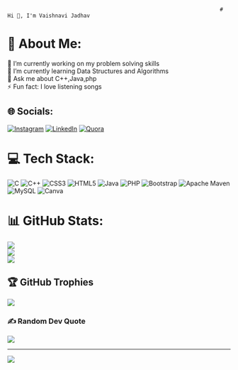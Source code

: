                                                                        # Hi 👋, I'm Vaishnavi Jadhav
# 💫 About Me:
🔭 I’m currently working on my problem solving skills<br>🌱 I’m currently learning Data Structures and Algorithms<br>💬 Ask me about C++,Java,php<br>⚡ Fun fact: I love listening songs


## 🌐 Socials:
[![Instagram](https://img.shields.io/badge/Instagram-%23E4405F.svg?logo=Instagram&logoColor=white)](https://instagram.com/_vaishnavi31__) [![LinkedIn](https://img.shields.io/badge/LinkedIn-%230077B5.svg?logo=linkedin&logoColor=white)](https://linkedin.com/in/vaishnavi-jadhav-2a8bb7227) [![Quora](https://img.shields.io/badge/Quora-%23B92B27.svg?logo=Quora&logoColor=white)](https://www.quora.com/profile/Vaishnavi-Jadhav-474) 

# 💻 Tech Stack:
![C](https://img.shields.io/badge/c-%2300599C.svg?style=flat&logo=c&logoColor=white) ![C++](https://img.shields.io/badge/c++-%2300599C.svg?style=flat&logo=c%2B%2B&logoColor=white) ![CSS3](https://img.shields.io/badge/css3-%231572B6.svg?style=flat&logo=css3&logoColor=white) ![HTML5](https://img.shields.io/badge/html5-%23E34F26.svg?style=flat&logo=html5&logoColor=white) ![Java](https://img.shields.io/badge/java-%23ED8B00.svg?style=flat&logo=java&logoColor=white) ![PHP](https://img.shields.io/badge/php-%23777BB4.svg?style=flat&logo=php&logoColor=white) ![Bootstrap](https://img.shields.io/badge/bootstrap-%23563D7C.svg?style=flat&logo=bootstrap&logoColor=white) ![Apache Maven](https://img.shields.io/badge/Apache%20Maven-C71A36?style=flat&logo=Apache%20Maven&logoColor=white) ![MySQL](https://img.shields.io/badge/mysql-%2300f.svg?style=flat&logo=mysql&logoColor=white) ![Canva](https://img.shields.io/badge/Canva-%2300C4CC.svg?style=flat&logo=Canva&logoColor=white)
# 📊 GitHub Stats:
![](https://github-readme-stats.vercel.app/api?username=Vaishnavijadhav31&theme=radical&hide_border=false&include_all_commits=true&count_private=true)<br/>
![](https://github-readme-streak-stats.herokuapp.com/?user=Vaishnavijadhav31&theme=radical&hide_border=false)<br/>
![](https://github-readme-stats.vercel.app/api/top-langs/?username=Vaishnavijadhav31&theme=radical&hide_border=false&include_all_commits=true&count_private=true&layout=compact)

## 🏆 GitHub Trophies
![](https://github-profile-trophy.vercel.app/?username=Vaishnavijadhav31&theme=radical&no-frame=false&no-bg=false&margin-w=4)

### ✍️ Random Dev Quote
![](https://quotes-github-readme.vercel.app/api?type=horizontal&theme=radical)

---
[![](https://visitcount.itsvg.in/api?id=Vaishnavijadhav31&icon=0&color=0)](https://visitcount.itsvg.in)
